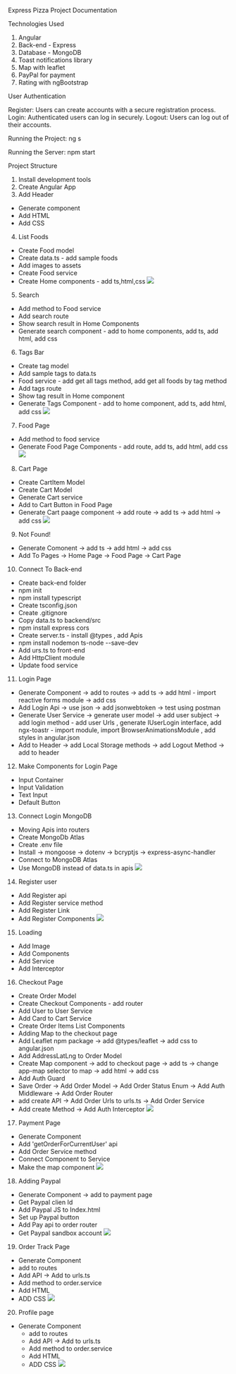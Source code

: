 Express Pizza Project Documentation


Technologies Used

1. Angular
2. Back-end - Express
3. Database - MongoDB
4. Toast notifications library
4. Map with leaflet
5. PayPal for payment
6. Rating with ngBootstrap

User Authentication

Register: Users can create accounts with a secure registration process.
Login: Authenticated users can log in securely.
Logout: Users can log out of their accounts.

Running the Project: ng s

Running the Server: npm start

Project Structure

1. Install development tools
2. Create Angular App
3. Add Header
- Generate component
- Add HTML
- Add CSS
4. List Foods
- Create Food model
- Create data.ts - add sample foods
- Add images to assets
- Create Food service
- Create Home components - add ts,html,css
![](./picture/home.png)
5. Search
- Add method to Food service
- Add search route 
- Show search result in Home Components
- Generate search component - add to home components, add ts, add html, add css
6. Tags Bar
- Create tag model
- Add sample tags to data.ts
- Food service - add get all tags method, add get all foods by tag method
- Add tags route
- Show tag result in Home component
- Generate Tags Component - add to home component, add ts, add html, add css
![](./picture/search.png)
7. Food Page
- Add method to food service
- Generate Food Page Components - add route, add ts, add html, add css
![](./picture/food-page.png)
8. Cart Page
- Create CartItem Model
- Create Cart Model
- Generate Cart service
- Add to Cart Button in Food Page
- Generate Cart paage component
 -> add route
 -> add ts 
 -> add html
 -> add css
 ![](./picture/cart-page.png)
 9. Not Found!
 - Generate Comonent
 -> add ts
 -> add html
 -> add css
 - Add To Pages
 -> Home Page
 -> Food Page
 -> Cart Page
 10. Connect To Back-end
 - Create back-end folder
 - npm init
 - npm install typescript
 - Create tsconfig.json
 - Create .gitignore
 - Copy data.ts to backend/src
 - npm install express cors
 - Create server.ts - install @types , add Apis
 - npm install nodemon ts-node --save-dev
 - Add urs.ts to front-end
 - Add HttpClient module
 - Update food service 
 11. Login Page 
 - Generate Component
 ->  add to routes
 -> add ts 
 ->  add html - import reactive forms module
 -> add css
 - Add Login Api
  -> use json
  -> add jsonwebtoken
  -> test using postman
  - Generate User Service
  -> generate user model
  -> add user subject 
  -> add login method - add user Urls , generate IUserLogin interface, add ngx-toastr - import module, import BrowserAnimationsModule , add styles in angular.json
  - Add to Header
  -> add Local Storage methods
  -> add Logout Method
  -> add to header
  12. Make Components for Login Page
  - Input Container
  - Input Validation
  - Text Input
  - Default Button
  13. Connect Login MongoDB
  - Moving Apis into routers
  - Create MongoDb Atlas
  - Create .env file
  - Install 
  -> mongoose
  -> dotenv
  -> bcryptjs
  -> express-async-handler
  - Connect to MongoDB Atlas
  - Use MongoDB instead of data.ts in apis
   ![](./picture/login.png)
  14. Register user 
  - Add Register api
  - Add Register service method
  - Add Register Link
  - Add Register Components
  ![](./picture/register.png)
  15. Loading
  - Add Image
  - Add Components
  - Add Service
  - Add Interceptor
  16. Checkout Page
  - Create Order Model
  - Create Checkout Components - add router
  - Add User to User Service
  - Add Card to Cart Service
  - Create Order Items List Components
  - Adding Map to the checkout page
  - Add Leaflet npm package
  -> add @types/leaflet
  -> add css to angular.json
  - Add AddressLatLng to Order Model
  - Create Map component
   -> add to checkout page
   -> add ts 
   -> change app-map selector to map
   -> add html
   -> add css 
   - Add Auth Guard
   - Save Order 
   -> Add Order Model
   -> Add Order Status Enum
   -> Add Auth Middleware
   -> Add Order Router
   - add create API
   -> Add Order Urls to urls.ts
   -> Add Order Service
   - Add create Method
   -> Add Auth Interceptor
   ![](./picture/order.png)
   17. Payment Page 
   - Generate Component
   - Add 'getOrderForCurrentUser' api
   - Add Order Service method 
   - Connect Component to Service
   - Make the map component 
   ![](./picture/payment.png)
   18. Adding Paypal
   - Generate Component
   -> add to payment page
   - Get Paypal clien Id
   - Add Paypal JS to Index.html
   - Set up Paypal button
   - Add Pay api to order router
   - Get Paypal sandbox account
   ![](./picture/paypal.png)
   19. Order Track Page
   - Generate Component 
   - add to routes
   - Add API
   -> Add to urls.ts
   - Add method to order.service
   - Add HTML
   - ADD CSS
   ![](./picture/order-track.png)
20. Profile page
- Generate Component 
   - add to routes
   - Add API
   -> Add to urls.ts
   - Add method to order.service
   - Add HTML
   - ADD CSS
   ![](./picture/user-info.png)

